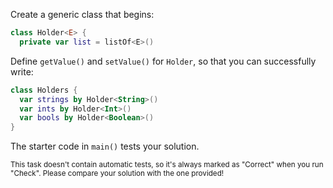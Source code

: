 

Create a generic class that begins:

```kotlin
class Holder<E> {
  private var list = listOf<E>()
```

Define `getValue()` and `setValue()` for `Holder`, so that you can successfully
write:

```kotlin
class Holders {
  var strings by Holder<String>()
  var ints by Holder<Int>()
  var bools by Holder<Boolean>()
}
```

The starter code in `main()` tests your solution.

<sub> This task doesn't contain automatic tests,
so it's always marked as "Correct" when you run "Check".
Please compare your solution with the one provided! </sub>
